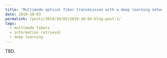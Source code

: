 ```yaml
---
title: 'Multimode optical fiber transmission with a deep learning network'
date: 2019-10-03
permalink: /posts/2019/10/03/2019-10-03-blog-post-1/
tags:
  - multimode fibers
  - information retrieval
  - deep learning
---
```


TBD.
